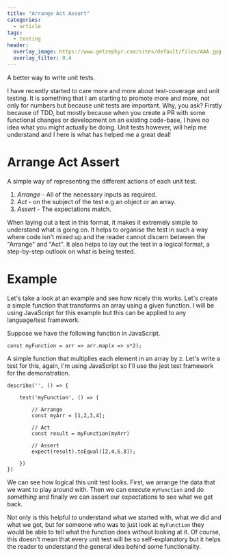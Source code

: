 ```yaml
---
title: "Arrange Act Assert"
categories:
  - article
tags:
  - testing
header:
  overlay_image: https://www.getzephyr.com/sites/default/files/AAA.jpg
  overlay_filter: 0.4
---
```


A better way to write unit tests.

I have recently started to care more and more about test-coverage and unit testing. It is something that I am starting to promote more and more, not only for numbers but because unit tests are important.
Why, you ask? Firstly because of TDD, but mostly because when you create a PR with some functional changes or development on an existing code-base, I have no idea what you might actually be doing. Unit tests
however, will help me understand and I here is what has helped me a great deal!

# Arrange Act Assert

A simple way of representing the different actions of each unit test.

1. *Arrange* - All of the necessary inputs as required.
2. *Act* - on the subject of the test e.g an object or an array.
3. *Assert* - The expectations match.

When laying out a test in this format, it makes it extremely simple to understand what is going on. It helps to organise the test in such a way where code isn't mixed up and the reader cannot discern between the "Arrange" and "Act".
It also helps to lay out the test in a logical format, a step-by-step outlook on what is being tested.

# Example

Let's take a look at an example and see how nicely this works. Let's create a simple function that transforms an array using a given function. I will be using JavaScript for this example but this can be applied to any language/test framework.

Suppose we have the following function in JavaScript.

```
const myFunction = arr => arr.map(x => x*2);
```

A simple function that multiplies each element in an array by `2`. Let's write a test for this, again, I'm using JavaScript so I'll use the jest test framework for the demonstration.

```
describe('', () => {

	test('myFunction', () => {
  
		// Arrange
		const myArr = [1,2,3,4];

		// Act
		const result = myFunction(myArr)

		// Assert
		expect(result).toEqual([2,4,6,8]);
    
	})
})
```

We can see how logical this unit test looks. First, we arrange the data that we want to play around with. Then we can execute `myFunction` and do *something* and finally we can assert our expectations to see what we get back.

Not only is this helpful to understand what we started with, what we did and what we got, but for someone who was to just look at `myFunction` they would be able to tell what the function does without looking at it. Of course, this doesn't
mean that every unit test will be so self-explanatory but it helps the reader to understand the general idea behind some functionality.

